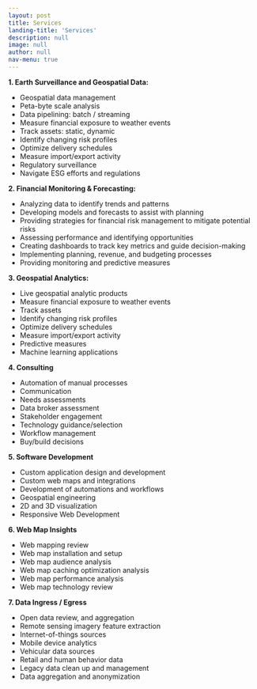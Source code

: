 ```yaml
---
layout: post
title: Services
landing-title: 'Services'
description: null
image: null
author: null
nav-menu: true
---
```


**1. Earth Surveillance and Geospatial Data:**
  - Geospatial data management
  - Peta-byte scale analysis
  - Data pipelining: batch / streaming
  - Measure financial exposure to weather events
  - Track assets: static, dynamic
  - Identify changing risk profiles
  - Optimize delivery schedules
  - Measure import/export activity
  - Regulatory surveillance
  - Navigate ESG efforts and regulations

**2. Financial Monitoring & Forecasting:**
  - Analyzing data to identify trends and patterns
  - Developing models and forecasts to assist with planning
  - Providing strategies for financial risk management to mitigate potential risks
  - Assessing performance and identifying opportunities
  - Creating dashboards to track key metrics and guide decision-making
  - Implementing planning, revenue, and budgeting processes
  - Providing monitoring and predictive measures

**3. Geospatial Analytics:**
  - Live geospatial analytic products
  - Measure financial exposure to weather events
  - Track assets
  - Identify changing risk profiles
  - Optimize delivery schedules
  - Measure import/export activity
  - Predictive measures
  - Machine learning applications


**4. Consulting**
  - Automation of manual processes
  - Communication
  - Needs assessments
  - Data broker assessment
  - Stakeholder engagement
  - Technology guidance/selection
  - Workflow management
  - Buy/build decisions

**5. Software Development**
  - Custom application design and development
  - Custom web maps and integrations
  - Development of automations and workflows
  - Geospatial engineering
  - 2D and 3D visualization
  - Responsive Web Development

**6. Web Map Insights**
  - Web mapping review
  - Web map installation and setup
  - Web map audience analysis
  - Web map caching optimization analysis
  - Web map performance analysis
  - Web map technology review

**7. Data Ingress / Egress**
  - Open data review, and aggregation
  - Remote sensing imagery feature extraction
  - Internet-of-things sources
  - Mobile device analytics
  - Vehicular data sources
  - Retail and human behavior data
  - Legacy data clean up and management
  - Data aggregation and anonymization
